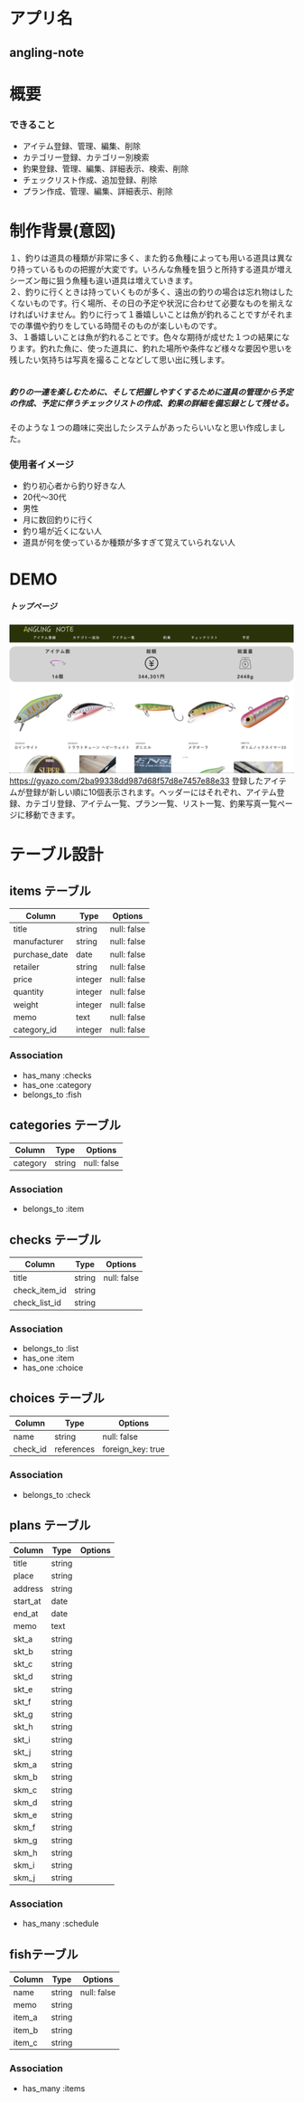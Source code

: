 # アプリ名

## angling-note

# 概要

### できること
- アイテム登録、管理、編集、削除
- カテゴリー登録、カテゴリー別検索
- 釣果登録、管理、編集、詳細表示、検索、削除
- チェックリスト作成、追加登録、削除
- プラン作成、管理、編集、詳細表示、削除

# 制作背景(意図)
１、釣りは道具の種類が非常に多く、また釣る魚種によっても用いる道具は異なり持っているものの把握が大変です。いろんな魚種を狙うと所持する道具が増えシーズン毎に狙う魚種も違い道具は増えていきます。<br>
２、釣りに行くときは持っていくものが多く、遠出の釣りの場合は忘れ物はしたくないものです。行く場所、その日の予定や状況に合わせて必要なものを揃えなければいけません。釣りに行って１番嬉しいことは魚が釣れることですがそれまでの準備や釣りをしている時間そのものが楽しいものです。<br>
3、１番嬉しいことは魚が釣れることです。色々な期待が成せた１つの結果になります。釣れた魚に、使った道具に、釣れた場所や条件など様々な要因や思いを残したい気持ちは写真を撮ることなどして思い出に残します。<br><br>

##### 釣りの一連を楽しむために、そして把握しやすくするために道具の管理から予定の作成、予定に伴うチェックリストの作成、釣果の詳細を備忘録として残せる。<br>
そのような１つの趣味に突出したシステムがあったらいいなと思い作成しました。

### 使用者イメージ
- 釣り初心者から釣り好きな人
- 20代〜30代
- 男性
- 月に数回釣りに行く
- 釣り場が近くにない人
- 道具が何を使っているか種類が多すぎて覚えていられない人

# DEMO
##### トップページ
![トップページ](https://github.com/h-i-k-e-n/angling-note/blob/master/image.jpeg)
https://gyazo.com/2ba99338dd987d68f57d8e7457e88e33
登録したアイテムが登録が新しい順に10個表示されます。ヘッダーにはそれぞれ、アイテム登録、カテゴリ登録、アイテム一覧、プラン一覧、リスト一覧、釣果写真一覧ページに移動できます。


# テーブル設計
## items テーブル

| Column             | Type       | Options                        |
| ------------------ | ---------- | ------------------------------ |
| title              | string     | null: false                    |
| manufacturer       | string     | null: false                    |
| purchase_date      | date       | null: false                    |
| retailer           | string     | null: false                    |
| price              | integer    | null: false                    |
| quantity           | integer    | null: false                    |
| weight             | integer    | null: false                    |
| memo               | text       | null: false                    |
| category_id        | integer    | null: false                    |

### Association
- has_many :checks
- has_one :category
- belongs_to :fish




## categories テーブル

| Column             | Type       | Options                        |
| ------------------ | ---------- | ------------------------------ |
| category           | string     | null: false                    |

### Association
- belongs_to :item



## checks テーブル

| Column                 | Type       | Options                        |
| ---------------------- | ---------- | ------------------------------ |
| title                  | string     | null: false                    |
| check_item_id          | string     |                                |
| check_list_id          | string     |                                |

### Association

- belongs_to :list
- has_one :item
- has_one :choice


## choices テーブル

| Column                 | Type       | Options                        |
| ---------------------- | ---------- | ------------------------------ |
| name                   | string     | null: false                    |
| check_id               | references | foreign_key: true              |

### Association

- belongs_to :check



## plans テーブル

| Column         | Type       | Options                        |
| -------------- | ---------- | ------------------------------ |
| title          | string     |                                |
| place          | string     |                                |
| address        | string     |                                |
| start_at       | date       |                                |
| end_at         | date       |                                |
| memo           | text       |                                |
| skt_a          | string     |                                |
| skt_b          | string     |                                |
| skt_c          | string     |                                |
| skt_d          | string     |                                |
| skt_e          | string     |                                |
| skt_f          | string     |                                |
| skt_g          | string     |                                |
| skt_h          | string     |                                |
| skt_i          | string     |                                |
| skt_j          | string     |                                |
| skm_a          | string     |                                |
| skm_b          | string     |                                |
| skm_c          | string     |                                |
| skm_d          | string     |                                |
| skm_e          | string     |                                |
| skm_f          | string     |                                |
| skm_g          | string     |                                |
| skm_h          | string     |                                |
| skm_i          | string     |                                |
| skm_j          | string     |                                |


### Association

- has_many :schedule




## fishテーブル
| Column        | Type       | Options                        |
| ------------- | ---------- | ------------------------------ |
| name          | string     | null: false                    |
| memo          | string     |                                |
| item_a        | string     |                                |
| item_b        | string     |                                |
| item_c        | string     |                                |

### Association

- has_many :items

